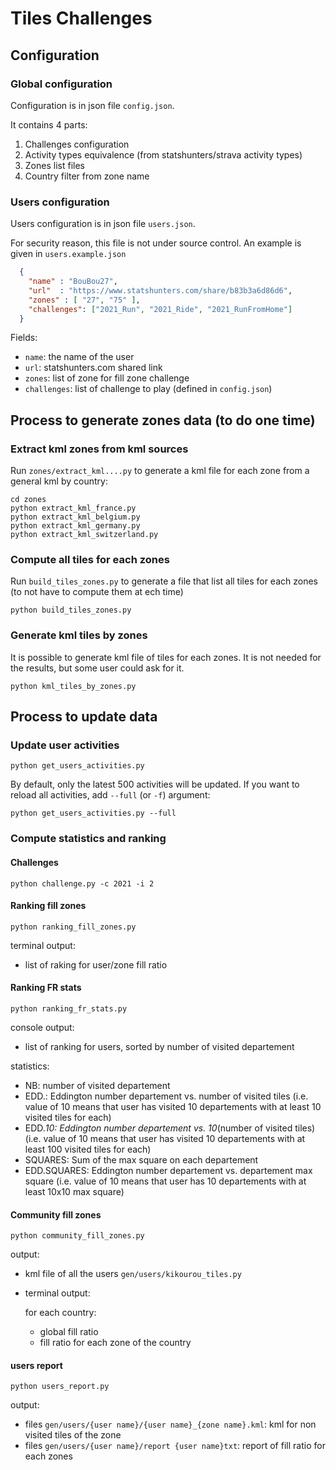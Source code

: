 # Tiles Challenges

## Configuration

### Global configuration

Configuration is in json file `config.json`.

It contains 4 parts:

1. Challenges configuration
1. Activity types equivalence (from statshunters/strava activity types)
1. Zones list files
1. Country filter from zone name

### Users configuration

Users configuration is in json file `users.json`.

For security reason, this file is not under source control. An example is given in `users.example.json`

```json
  {
    "name" : "BouBou27",
    "url"  : "https://www.statshunters.com/share/b83b3a6d86d6",
    "zones" : [ "27", "75" ],
    "challenges": ["2021_Run", "2021_Ride", "2021_RunFromHome"]
  }
```

Fields:

* `name`: the name of the user
* `url`: statshunters.com shared link
* `zones`: list of zone for fill zone challenge
* `challenges`: list of challenge to play (defined in `config.json`)


## Process to generate zones data (to do one time)

### Extract kml zones from kml sources

Run `zones/extract_kml....py` to generate a kml file for each zone from a general kml by country: 

```
cd zones
python extract_kml_france.py
python extract_kml_belgium.py
python extract_kml_germany.py
python extract_kml_switzerland.py
```

### Compute all tiles for each zones

Run `build_tiles_zones.py` to generate a file that list all tiles for each zones (to not have to compute them at ech time)

```
python build_tiles_zones.py
```

### Generate kml tiles by zones

It is possible to generate kml file of tiles for each zones.
It is not needed for the results, but some user could ask for it.

```
python kml_tiles_by_zones.py
```

## Process to update data

### Update user activities
 
```
python get_users_activities.py
```

By default, only the latest 500 activities will be updated. If you want to reload all activities, add `--full` (or `-f`) argument:

```
python get_users_activities.py --full
```

###  Compute statistics and ranking


#### Challenges

```
python challenge.py -c 2021 -i 2
```

#### Ranking fill zones

```
python ranking_fill_zones.py
```

terminal output:
* list of raking for user/zone fill ratio

#### Ranking FR stats

```
python ranking_fr_stats.py
```

console output:
* list of ranking for users, sorted by number of visited departement

statistics:
* NB: number of visited departement
* EDD.: Eddington number departement vs. number of visited tiles (i.e. value of 10 means that user has visited 10 departements with at least 10 visited tiles for each)
* EDD.*10: Eddington number departement vs. 10*(number of visited tiles) (i.e. value of 10 means that user has visited 10 departements with at least 100 visited tiles for each)
* SQUARES: Sum of the max square on each departement
* EDD.SQUARES: Eddington number departement vs. departement max square (i.e. value of 10 means that user has 10 departements with at least 10x10 max square)

#### Community fill zones

```
python community_fill_zones.py
```

output:
* kml file of all the users `gen/users/kikourou_tiles.py`
* terminal output:

   for each country:
  
     * global fill ratio
     * fill ratio for each zone of the country

#### users report
```
python users_report.py
```

output:
* files `gen/users/{user name}/{user name}_{zone name}.kml`: kml for non visited tiles of the zone
* files `gen/users/{user name}/report {user name}txt`: report of fill ratio for each zones

